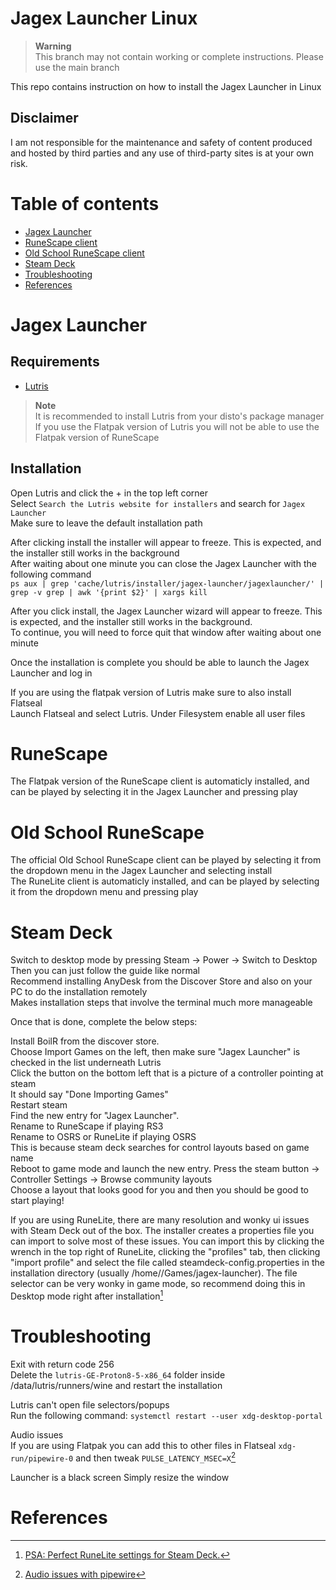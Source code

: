 # Jagex Launcher Linux

> **Warning**<br>
> This branch may not contain working or complete instructions. Please use the main branch

This repo contains instruction on how to install the Jagex Launcher in Linux<br>

## Disclaimer

I am not responsible for the maintenance and safety of content produced and hosted by third parties and any use of third-party sites is at your own risk.

# Table of contents

- [Jagex Launcher](#jagex-launcher)
- [RuneScape client](#runescape)
- [Old School RuneScape client](#old-school-runescape)
- [Steam Deck](#steam-deck)
- [Troubleshooting](#troubleshooting)
- [References](#references)

# Jagex Launcher

## Requirements

- [Lutris](https://lutris.net/downloads)

> **Note**<br>
> It is recommended to install Lutris from your disto's package manager<br>
> If you use the Flatpak version of Lutris you will not be able to use the Flatpak version of RuneScape


## Installation
Open Lutris and click the + in the top left corner<br>
Select `Search the Lutris website for installers` and search for `Jagex Launcher`<br>
Make sure to leave the default installation path

After clicking install the installer will appear to freeze. This is expected, and the installer still works in the background<br>
After waiting about one minute you can close the Jagex Launcher with the following command<br>
```ps aux | grep 'cache/lutris/installer/jagex-launcher/jagexlauncher/' | grep -v grep | awk '{print $2}' | xargs kill```

After you click install, the Jagex Launcher wizard will appear to freeze. This is expected, and the installer still works in the background.<br>
To continue, you will need to force quit that window after waiting about one minute<br>

Once the installation is complete you should be able to launch the Jagex Launcher and log in

If you are using the flatpak version of Lutris make sure to also install Flatseal<br>
Launch Flatseal and select Lutris. Under Filesystem enable all user files

# RuneScape

The Flatpak version of the RuneScape client is automaticly installed, and can be played by selecting it in the Jagex Launcher and pressing play<br>

# Old School RuneScape

The official Old School RuneScape client can be played by selecting it from the dropdown menu in the Jagex Launcher and selecting install<br>
The RuneLite client is automaticly installed, and can be played by selecting it from the dropdown menu and pressing play

# Steam Deck
Switch to desktop mode by pressing Steam -> Power -> Switch to Desktop  
Then you can just follow the guide like normal  
Recommend installing AnyDesk from the Discover Store and also on your PC to do the installation remotely  
Makes installation steps that involve the terminal much more manageable  

Once that is done, complete the below steps: 

Install BoilR from the discover store.  
Choose Import Games on the left, then make sure "Jagex Launcher" is checked in the list underneath Lutris  
Click the button on the bottom left that is a picture of a controller pointing at steam  
It should say "Done Importing Games"  
Restart steam  
Find the new entry for "Jagex Launcher".   
Rename to RuneScape if playing RS3  
Rename to OSRS or RuneLite if playing OSRS  
This is because steam deck searches for control layouts based on game name  
Reboot to game mode and launch the new entry. 
Press the steam button -> Controller Settings -> Browse community layouts  
Choose a layout that looks good for you and then you should be good to start playing!  

If you are using RuneLite, there are many resolution and wonky ui issues with Steam Deck out of the box. The installer creates a properties file you can import to solve most of these issues. You can import this by clicking the wrench in the top right of RuneLite, clicking the "profiles" tab, then clicking "import profile" and select the file called steamdeck-config.properties in the installation directory (usually /home/<user>/Games/jagex-launcher). The file selector can be very wonky in game mode, so recommend doing this in Desktop mode right after installation[^1]

# Troubleshooting
  
Exit with return code 256<br>
Delete the ```lutris-GE-Proton8-5-x86_64``` folder inside /data/lutris/runners/wine and restart the installation
  
Lutris can't open file selectors/popups<br>
Run the following command: `systemctl restart --user xdg-desktop-portal`

Audio issues<br>
If you are using Flatpak you can add this to other files in Flatseal ```xdg-run/pipewire-0``` and then tweak ```PULSE_LATENCY_MSEC=X```[^2]<br>
  
Launcher is a black screen
Simply resize the window

# References
[^1]: [PSA: Perfect RuneLite settings for Steam Deck.](https://www.reddit.com/r/2007scape/comments/yzbuwc/psa_perfect_runelite_settings_for_steam_deck/)
[^2]: [Audio issues with pipewire](https://twitter.com/fe_calmata/status/1650831866046316549)

